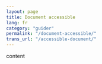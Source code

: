 ```yaml
---
layout: page
title: Document accessible
lang: fr
category: "guider"
permalink: "/document-accessible/"
trans_url: "/accessible-document/"
---
```

content
